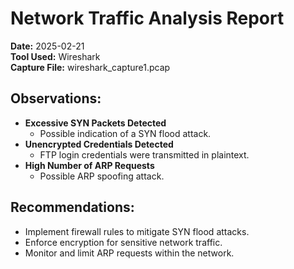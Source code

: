 # Network Traffic Analysis Report

**Date:** 2025-02-21  
**Tool Used:** Wireshark  
**Capture File:** wireshark_capture1.pcap  

## Observations:
- **Excessive SYN Packets Detected**  
  - Possible indication of a SYN flood attack.
- **Unencrypted Credentials Detected**  
  - FTP login credentials were transmitted in plaintext.
- **High Number of ARP Requests**  
  - Possible ARP spoofing attack.

## Recommendations:
- Implement firewall rules to mitigate SYN flood attacks.
- Enforce encryption for sensitive network traffic.
- Monitor and limit ARP requests within the network.

